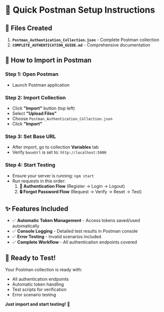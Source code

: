 # 🎯 Quick Postman Setup Instructions

## 📁 **Files Created**

1. **`Postman_Authentication_Collection.json`** - Complete Postman collection
2. **`COMPLETE_AUTHENTICATION_GUIDE.md`** - Comprehensive documentation

## 🚀 **How to Import in Postman**

### **Step 1: Open Postman**
- Launch Postman application

### **Step 2: Import Collection**
- Click **"Import"** button (top left)
- Select **"Upload Files"**
- Choose `Postman_Authentication_Collection.json`
- Click **"Import"**

### **Step 3: Set Base URL**
- After import, go to collection **Variables** tab
- Verify `baseUrl` is set to: `http://localhost:5000`

### **Step 4: Start Testing**
- Ensure your server is running: `npm start`
- Run requests in this order:
  1. **🔐 Authentication Flow** (Register → Login → Logout)
  2. **🔒 Forgot Password Flow** (Request → Verify → Reset → Test)

## ✨ **Features Included**

- ✅ **Automatic Token Management** - Access tokens saved/used automatically
- ✅ **Console Logging** - Detailed test results in Postman console
- ✅ **Error Testing** - Invalid scenarios included
- ✅ **Complete Workflow** - All authentication endpoints covered

## 🎉 **Ready to Test!**

Your Postman collection is ready with:
- All authentication endpoints
- Automatic token handling
- Test scripts for verification
- Error scenario testing

**Just import and start testing!** 🚀